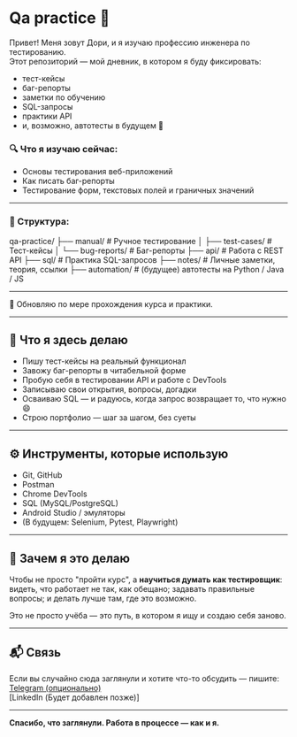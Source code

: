 # Qa practice 🚀

Привет! Меня зовут Дори, и я изучаю профессию инженера по тестированию.  
Этот репозиторий — мой дневник, в котором я буду фиксировать:

- тест-кейсы
- баг-репорты
- заметки по обучению
- SQL-запросы
- практики API
- и, возможно, автотесты в будущем 🤖

### 🔍 Что я изучаю сейчас:
- Основы тестирования веб-приложений
- Как писать баг-репорты
- Тестирование форм, текстовых полей и граничных значений

---

### 📁 Структура:

qa-practice/
├── manual/ # Ручное тестирование
│ ├── test-cases/ # Тест-кейсы
│ └── bug-reports/ # Баг-репорты
├── api/ # Работа с REST API
├── sql/ # Практика SQL-запросов
├── notes/ # Личные заметки, теория, ссылки
├── automation/ # (будущее) автотесты на Python / Java / JS

---

📌 Обновляю по мере прохождения курса и практики.

---

## 📌 Что я здесь делаю

- Пишу тест-кейсы на реальный функционал
- Завожу баг-репорты в читабельной форме
- Пробую себя в тестировании API и работе с DevTools
- Записываю свои открытия, вопросы, догадки
- Осваиваю SQL — и радуюсь, когда запрос возвращает то, что нужно 😄
- Строю портфолио — шаг за шагом, без суеты

---

## ⚙️ Инструменты, которые использую

- Git, GitHub
- Postman
- Chrome DevTools
- SQL (MySQL/PostgreSQL)
- Android Studio / эмуляторы
- (В будущем: Selenium, Pytest, Playwright)

---

## 🌿 Зачем я это делаю

Чтобы не просто "пройти курс", а **научиться думать как тестировщик**:  
видеть, что работает не так, как обещано; задавать правильные вопросы; и делать лучше там, где это возможно.

Это не просто учёба — это путь, в котором я ищу и создаю себя заново.

---

## 📬 Связь

Если вы случайно сюда заглянули и хотите что-то обсудить — пишите:  
[Telegram (опционально)](https://t.me/Dori_Krasnoperova)  
[LinkedIn (Будет добавлен позже)]

---

**Спасибо, что заглянули. Работа в процессе — как и я.**
